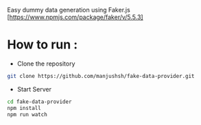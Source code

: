 Easy dummy data generation using Faker.js [https://www.npmjs.com/package/faker/v/5.5.3]

# How to run :
- Clone the repository

```bash
git clone https://github.com/manjushsh/fake-data-provider.git
```

- Start Server

```bash
cd fake-data-provider
npm install
npm run watch
```